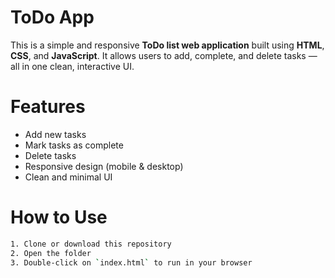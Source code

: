 # ToDo App

This is a simple and responsive **ToDo list web application** built using **HTML**, **CSS**, and **JavaScript**. It allows users to add, complete, and delete tasks — all in one clean, interactive UI.

# Features

- Add new tasks
- Mark tasks as complete
- Delete tasks
- Responsive design (mobile & desktop)
- Clean and minimal UI



# How to Use

```bash
1. Clone or download this repository
2. Open the folder
3. Double-click on `index.html` to run in your browser
